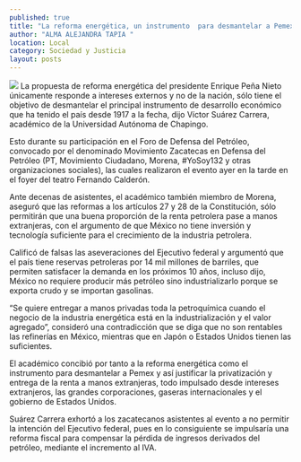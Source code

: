 ```yaml
---
published: true
title: "La reforma energética, un instrumento  para desmantelar a Pemex: académico"
author: "ALMA ALEJANDRA TAPIA "
location: Local
category: Sociedad y Justicia
layout: posts
---
```


![](http://i.imgur.com/KgAYwTXm.jpg)
La propuesta de reforma energética del presidente Enrique Peña Nieto únicamente responde a intereses externos y no de la nación, sólo tiene el objetivo de desmantelar el principal instrumento de desarrollo económico que ha tenido el país desde 1917 a la fecha, dijo Víctor Suárez Carrera, académico de la Universidad Autónoma de Chapingo.

Esto durante su participación en el Foro de Defensa del Petróleo, convocado por el denominado Movimiento Zacatecas en Defensa del Petróleo (PT, Movimiento Ciudadano, Morena, #YoSoy132 y otras organizaciones sociales), las cuales realizaron el evento ayer en la tarde en el foyer del teatro Fernando Calderón.

Ante decenas de asistentes, el académico también miembro de Morena, aseguró que las reformas a los artículos 27 y 28 de la Constitución, sólo permitirán que una buena proporción de la renta petrolera pase a manos extranjeras, con el argumento de que México no tiene inversión y tecnología suficiente para el crecimiento de la industria petrolera.

Calificó de falsas las aseveraciones del Ejecutivo federal y argumentó que el país tiene reservas petroleras por 14 mil millones de barriles, que permiten satisfacer la demanda en los próximos 10 años, incluso dijo, México no requiere producir más petróleo sino industrializarlo porque se exporta crudo y se importan gasolinas. 

“Se quiere entregar a manos privadas toda la petroquímica cuando el negocio de la industria energética está en la industrialización y el valor agregado”, consideró una contradicción que se diga que no son rentables las refinerías en México, mientras que en Japón o Estados Unidos tienen las suficientes.

El académico concibió por tanto a la reforma energética como el instrumento para desmantelar a Pemex y así justificar la privatización y entrega de la renta a manos extranjeras, todo impulsado desde intereses extranjeros, las grandes corporaciones, gaseras internacionales y el gobierno de Estados Unidos.

Suárez Carrera exhortó a los zacatecanos asistentes al evento a no permitir la intención del Ejecutivo federal, pues en lo consiguiente se impulsaría una reforma fiscal para compensar la pérdida de ingresos derivados del petróleo, mediante el incremento al IVA.
